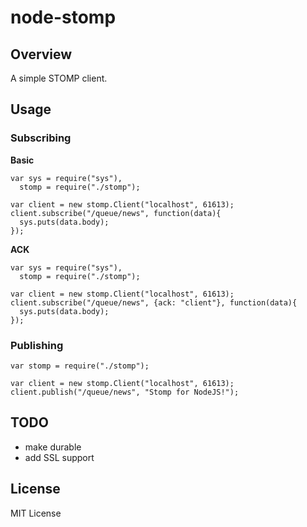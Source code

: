 node-stomp
==========

## Overview
A simple STOMP client.

## Usage
### Subscribing
**Basic**

    var sys = require("sys"),
      stomp = require("./stomp");
    
    var client = new stomp.Client("localhost", 61613);
    client.subscribe("/queue/news", function(data){
      sys.puts(data.body);
    });

**ACK**

    var sys = require("sys"),
      stomp = require("./stomp");
    
    var client = new stomp.Client("localhost", 61613);
    client.subscribe("/queue/news", {ack: "client"}, function(data){
      sys.puts(data.body);
    });
    

### Publishing
    var stomp = require("./stomp");
    
    var client = new stomp.Client("localhost", 61613);
    client.publish("/queue/news", "Stomp for NodeJS!");
    
## TODO
* make durable
* add SSL support

## License
MIT License
    
